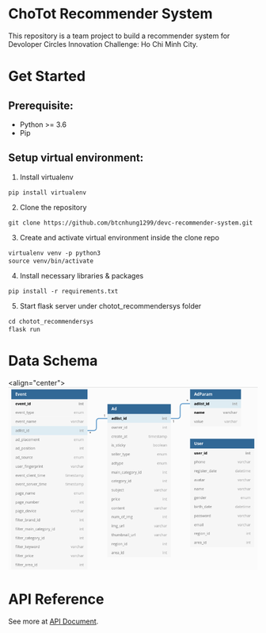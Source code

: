 # ChoTot Recommender System

This repository is a team project to build a recommender system for Devoloper Circles Innovation Challenge: Ho Chi Minh City.

# Get Started

## Prerequisite:
- Python >= 3.6
- Pip

## Setup virtual environment:
1. Install virtualenv 
```console
pip install virtualenv
```

2. Clone the repository
```console
git clone https://github.com/btcnhung1299/devc-recommender-system.git
```

3. Create and activate virtual environment inside the clone repo
```console
virtualenv venv -p python3
source venv/bin/activate
```

4. Install necessary libraries & packages
```console
pip install -r requirements.txt
```

5. Start flask server under chotot_recommendersys folder

```console
cd chotot_recommendersys
flask run
```

# Data Schema
<align="center"><img src="./database/db_schema.png" width="600"></align>

# API Reference
See more at [API Document](./api_reference.md).
